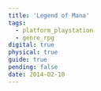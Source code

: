 ```yaml
---
title: 'Legend of Mana'
tags:
  - platform_playstation
  - genre_rpg
digital: true
physical: true
guide: true
pending: false
date: 2014-02-10
---
```

